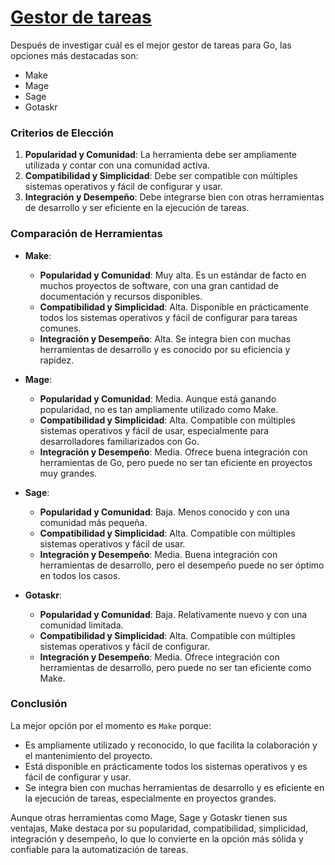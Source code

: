 # [Gestor de tareas](https://github.com/FabriConde/CLIMB-VR/issues/12)

Después de investigar cuál es el mejor gestor de tareas para Go, las opciones más destacadas son:
- Make
- Mage
- Sage
- Gotaskr

### Criterios de Elección

1. **Popularidad y Comunidad**: La herramienta debe ser ampliamente utilizada y contar con una comunidad activa.
2. **Compatibilidad y Simplicidad**: Debe ser compatible con múltiples sistemas operativos y fácil de configurar y usar.
3. **Integración y Desempeño**: Debe integrarse bien con otras herramientas de desarrollo y ser eficiente en la ejecución de tareas.

### Comparación de Herramientas

- **Make**:
  - **Popularidad y Comunidad**: Muy alta. Es un estándar de facto en muchos proyectos de software, con una gran cantidad de documentación y recursos disponibles.
  - **Compatibilidad y Simplicidad**: Alta. Disponible en prácticamente todos los sistemas operativos y fácil de configurar para tareas comunes.
  - **Integración y Desempeño**: Alta. Se integra bien con muchas herramientas de desarrollo y es conocido por su eficiencia y rapidez.

- **Mage**:
  - **Popularidad y Comunidad**: Media. Aunque está ganando popularidad, no es tan ampliamente utilizado como Make.
  - **Compatibilidad y Simplicidad**: Alta. Compatible con múltiples sistemas operativos y fácil de usar, especialmente para desarrolladores familiarizados con Go.
  - **Integración y Desempeño**: Media. Ofrece buena integración con herramientas de Go, pero puede no ser tan eficiente en proyectos muy grandes.

- **Sage**:
  - **Popularidad y Comunidad**: Baja. Menos conocido y con una comunidad más pequeña.
  - **Compatibilidad y Simplicidad**: Alta. Compatible con múltiples sistemas operativos y fácil de usar.
  - **Integración y Desempeño**: Media. Buena integración con herramientas de desarrollo, pero el desempeño puede no ser óptimo en todos los casos.

- **Gotaskr**:
  - **Popularidad y Comunidad**: Baja. Relativamente nuevo y con una comunidad limitada.
  - **Compatibilidad y Simplicidad**: Alta. Compatible con múltiples sistemas operativos y fácil de configurar.
  - **Integración y Desempeño**: Media. Ofrece integración con herramientas de desarrollo, pero puede no ser tan eficiente como Make.

### Conclusión

La mejor opción por el momento es `Make` porque:
- Es ampliamente utilizado y reconocido, lo que facilita la colaboración y el mantenimiento del proyecto.
- Está disponible en prácticamente todos los sistemas operativos y es fácil de configurar y usar.
- Se integra bien con muchas herramientas de desarrollo y es eficiente en la ejecución de tareas, especialmente en proyectos grandes.

Aunque otras herramientas como Mage, Sage y Gotaskr tienen sus ventajas, Make destaca por su popularidad, compatibilidad, simplicidad, integración y desempeño, lo que lo convierte en la opción más sólida y confiable para la automatización de tareas.